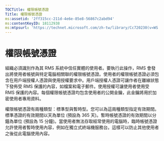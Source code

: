 ```yaml
---
TOCTitle: 權限帳號憑證
Title: 權限帳號憑證
ms:assetid: '2ff315cc-211d-4e6e-85e8-56867c2abd94'
ms:contentKeyID: 18112938
ms:mtpsurl: 'https://technet.microsoft.com/zh-tw/library/Cc720230(v=WS.10)'
---
```


權限帳號憑證
============

組織必須識別作為其 RMS 系統中信任實體的使用者。要執行此操作，RMS 會發出將使用者帳號與特定電腦相關聯的權限帳號憑證。使用者的權限帳號憑證必須包含在用戶端授權人憑證與使用授權要求中。用戶端授權人憑證可讓作者在離線狀態下發佈受 RMS 保護的內容，如檔案和電子郵件。使用授權可讓使用者使用受 RMS 保護的內容。每個權限帳號憑證均包含使用者的公開金鑰，此金鑰將用於加密使用者專用資料。

權限帳號憑證有兩種類型：標準型與暫時型。您可以為這兩種類型指定有效期間。標準憑證的有效期間以天為單位 (預設為 365 天)。暫時帳號憑證的有效期間以分鐘為單位 (預設為 15 分鐘)。當使用者無法存取經常使用的電腦時，臨時帳號憑證允許使用者暫時使用內容，例如在獨立式終端機服務台。這樣可以防止其他使用者之後從此電腦使用內容。
